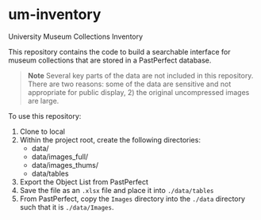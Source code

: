 # um-inventory
University Museum Collections Inventory

This repository contains the code to build a searchable interface for museum collections that are stored in a PastPerfect database.

> **Note**
> Several key parts of the data are not included in this repository. There are two reasons: some of the data are sensitive and not appropriate for public display, 2) the original uncompressed images are large.

To use this repository:
1. Clone to local
2. Within the project root, create the following directories:
   - data/
   - data/images_full/
   - data/images_thums/
   - data/tables
1. Export the Object List from PastPerfect
1. Save the file as an `.xlsx` file and place it into `./data/tables`
1. From PastPerfect, copy the `Images` directory into the `./data` directory such that it is `./data/Images`.
